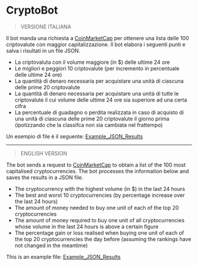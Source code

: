 # CryptoBot

> VERSIONE ITALIANA

Il bot manda una richiesta a [CoinMarketCap](https://coinmarketcap.com/) per ottenere una lista delle 100 criptovalute con maggior capitalizzazione.
Il bot elabora i seguenti punti e salva i risultati in un file JSON.

- La criptovaluta con il volume maggiore (in $) delle ultime 24 ore
- Le migliori e peggiori 10 criptovalute (per incremento in percentuale delle ultime 24 ore)
- La quantità di denaro necessaria per acquistare una unità di ciascuna delle prime 20 criptovalute
- La quantità di denaro necessaria per acquistare una unità di tutte le criptovalute il cui volume delle ultime 24 ore sia superiore ad una certa cifra
- La percentuale di guadagno o perdita realizzata in caso di acquisto di una unità di ciascuna delle prime 20 criptovalute il giorno prima (ipotizzando che la classifca non sia cambiata nel frattempo)

Un esempio di file è il seguente:
[Example_JSON_Results](Example_JSON_Results)

----------------------------------------------------------------------------
> ENGLISH VERSION

The bot sends a request to [CoinMarketCap](https://coinmarketcap.com/) to obtain a list of the 100 most capitalised cryptocurrencies.
The bot processes the information below and saves the results in a JSON file.

- The cryptocurrency with the highest volume (in $) in the last 24 hours
- The best and worst 10 cryptocurrencies (by percentage increase over the last 24 hours)
- The amount of money needed to buy one unit of each of the top 20 cryptocurrencies
- The amount of money required to buy one unit of all cryptocurrencies whose volume in the last 24 hours is above a certain figure
- The percentage gain or loss realised when buying one unit of each of the top 20 cryptocurrencies the day before (assuming the rankings have not changed in the meantime)

This is an example file:
[Example_JSON_Results](Example_JSON_Results)
